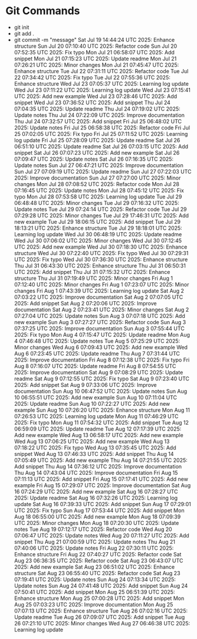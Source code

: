 # Git Commands
- git init
- git add .
- git commit -m "message"
Sat Jul 19 14:44:24 UTC 2025: Enhance structure
Sun Jul 20 07:10:40 UTC 2025: Refactor code
Sun Jul 20 07:52:35 UTC 2025: Fix typo
Mon Jul 21 06:58:07 UTC 2025: Add snippet
Mon Jul 21 07:15:23 UTC 2025: Update readme
Mon Jul 21 07:26:21 UTC 2025: Minor changes
Mon Jul 21 07:45:47 UTC 2025: Enhance structure
Tue Jul 22 07:31:11 UTC 2025: Refactor code
Tue Jul 22 07:34:42 UTC 2025: Fix typo
Tue Jul 22 07:55:36 UTC 2025: Enhance structure
Wed Jul 23 07:05:37 UTC 2025: Learning log update
Wed Jul 23 07:11:22 UTC 2025: Learning log update
Wed Jul 23 07:15:41 UTC 2025: Add new example
Wed Jul 23 07:28:46 UTC 2025: Add snippet
Wed Jul 23 07:36:52 UTC 2025: Add snippet
Thu Jul 24 07:04:35 UTC 2025: Update readme
Thu Jul 24 07:19:02 UTC 2025: Update notes
Thu Jul 24 07:22:09 UTC 2025: Improve documentation
Thu Jul 24 07:32:57 UTC 2025: Add snippet
Fri Jul 25 06:48:02 UTC 2025: Update notes
Fri Jul 25 06:58:38 UTC 2025: Refactor code
Fri Jul 25 07:02:05 UTC 2025: Fix typo
Fri Jul 25 07:11:52 UTC 2025: Learning log update
Fri Jul 25 07:28:09 UTC 2025: Update readme
Sat Jul 26 06:51:10 UTC 2025: Update readme
Sat Jul 26 07:03:15 UTC 2025: Add snippet
Sat Jul 26 07:07:23 UTC 2025: Add new example
Sat Jul 26 07:09:47 UTC 2025: Update notes
Sat Jul 26 07:16:35 UTC 2025: Update notes
Sun Jul 27 06:47:21 UTC 2025: Improve documentation
Sun Jul 27 07:09:19 UTC 2025: Update readme
Sun Jul 27 07:22:03 UTC 2025: Improve documentation
Sun Jul 27 07:27:00 UTC 2025: Minor changes
Mon Jul 28 07:08:52 UTC 2025: Refactor code
Mon Jul 28 07:16:45 UTC 2025: Update notes
Mon Jul 28 07:45:12 UTC 2025: Fix typo
Mon Jul 28 07:53:58 UTC 2025: Learning log update
Tue Jul 29 06:48:48 UTC 2025: Minor changes
Tue Jul 29 07:16:32 UTC 2025: Update notes
Tue Jul 29 07:24:14 UTC 2025: Refactor code
Tue Jul 29 07:29:28 UTC 2025: Minor changes
Tue Jul 29 17:46:31 UTC 2025: Add new example
Tue Jul 29 18:06:15 UTC 2025: Add snippet
Tue Jul 29 18:13:21 UTC 2025: Enhance structure
Tue Jul 29 18:18:01 UTC 2025: Learning log update
Wed Jul 30 06:48:19 UTC 2025: Update readme
Wed Jul 30 07:06:02 UTC 2025: Minor changes
Wed Jul 30 07:12:45 UTC 2025: Add new example
Wed Jul 30 07:18:30 UTC 2025: Enhance structure
Wed Jul 30 07:22:40 UTC 2025: Fix typo
Wed Jul 30 07:29:31 UTC 2025: Fix typo
Wed Jul 30 07:36:30 UTC 2025: Enhance structure
Thu Jul 31 06:43:30 UTC 2025: Enhance structure
Thu Jul 31 06:50:31 UTC 2025: Add snippet
Thu Jul 31 07:15:32 UTC 2025: Enhance structure
Thu Jul 31 07:19:49 UTC 2025: Minor changes
Fri Aug  1 07:12:40 UTC 2025: Minor changes
Fri Aug  1 07:23:07 UTC 2025: Minor changes
Fri Aug  1 07:43:39 UTC 2025: Learning log update
Sat Aug  2 07:03:22 UTC 2025: Improve documentation
Sat Aug  2 07:07:05 UTC 2025: Add snippet
Sat Aug  2 07:20:06 UTC 2025: Improve documentation
Sat Aug  2 07:23:41 UTC 2025: Minor changes
Sat Aug  2 07:27:04 UTC 2025: Update notes
Sun Aug  3 07:07:18 UTC 2025: Add new example
Sun Aug  3 07:27:27 UTC 2025: Refactor code
Sun Aug  3 07:37:25 UTC 2025: Improve documentation
Sun Aug  3 07:55:44 UTC 2025: Fix typo
Mon Aug  4 07:15:47 UTC 2025: Update readme
Mon Aug  4 07:46:48 UTC 2025: Update notes
Tue Aug  5 07:25:29 UTC 2025: Minor changes
Wed Aug  6 07:09:43 UTC 2025: Add new example
Wed Aug  6 07:23:45 UTC 2025: Update readme
Thu Aug  7 07:31:44 UTC 2025: Improve documentation
Fri Aug  8 07:12:38 UTC 2025: Fix typo
Fri Aug  8 07:16:07 UTC 2025: Update readme
Fri Aug  8 07:54:55 UTC 2025: Improve documentation
Sat Aug  9 07:08:29 UTC 2025: Update readme
Sat Aug  9 07:12:55 UTC 2025: Fix typo
Sat Aug  9 07:23:40 UTC 2025: Add snippet
Sat Aug  9 07:33:06 UTC 2025: Improve documentation
Sun Aug 10 06:47:52 UTC 2025: Update notes
Sun Aug 10 06:55:51 UTC 2025: Add new example
Sun Aug 10 07:11:04 UTC 2025: Update readme
Sun Aug 10 07:22:27 UTC 2025: Add new example
Sun Aug 10 07:26:20 UTC 2025: Enhance structure
Mon Aug 11 07:26:53 UTC 2025: Learning log update
Mon Aug 11 07:46:29 UTC 2025: Fix typo
Mon Aug 11 07:54:32 UTC 2025: Add snippet
Tue Aug 12 06:59:09 UTC 2025: Update readme
Tue Aug 12 07:17:39 UTC 2025: Add new example
Wed Aug 13 06:58:17 UTC 2025: Add new example
Wed Aug 13 07:06:25 UTC 2025: Add new example
Wed Aug 13 07:18:22 UTC 2025: Fix typo
Wed Aug 13 07:35:45 UTC 2025: Add snippet
Wed Aug 13 07:46:33 UTC 2025: Add snippet
Thu Aug 14 07:05:49 UTC 2025: Add new example
Thu Aug 14 07:21:55 UTC 2025: Add snippet
Thu Aug 14 07:36:12 UTC 2025: Improve documentation
Thu Aug 14 07:43:04 UTC 2025: Improve documentation
Fri Aug 15 07:11:13 UTC 2025: Add snippet
Fri Aug 15 07:17:41 UTC 2025: Add new example
Fri Aug 15 07:29:07 UTC 2025: Improve documentation
Sat Aug 16 07:24:29 UTC 2025: Add new example
Sat Aug 16 07:28:27 UTC 2025: Update readme
Sat Aug 16 07:32:26 UTC 2025: Learning log update
Sat Aug 16 07:39:33 UTC 2025: Add snippet
Sun Aug 17 07:29:01 UTC 2025: Fix typo
Sun Aug 17 07:53:44 UTC 2025: Add snippet
Mon Aug 18 06:55:00 UTC 2025: Add new example
Mon Aug 18 07:09:39 UTC 2025: Minor changes
Mon Aug 18 07:20:30 UTC 2025: Update notes
Tue Aug 19 07:12:17 UTC 2025: Refactor code
Wed Aug 20 07:06:47 UTC 2025: Update notes
Wed Aug 20 07:11:27 UTC 2025: Add snippet
Thu Aug 21 07:00:59 UTC 2025: Update notes
Thu Aug 21 07:40:06 UTC 2025: Update notes
Fri Aug 22 07:30:11 UTC 2025: Enhance structure
Fri Aug 22 07:40:27 UTC 2025: Refactor code
Sat Aug 23 06:36:35 UTC 2025: Refactor code
Sat Aug 23 06:43:07 UTC 2025: Add new example
Sat Aug 23 06:51:02 UTC 2025: Enhance structure
Sat Aug 23 06:55:40 UTC 2025: Refactor code
Sat Aug 23 07:19:41 UTC 2025: Update notes
Sun Aug 24 07:13:34 UTC 2025: Update notes
Sun Aug 24 07:41:48 UTC 2025: Add snippet
Sun Aug 24 07:50:41 UTC 2025: Add snippet
Mon Aug 25 06:51:39 UTC 2025: Enhance structure
Mon Aug 25 07:00:28 UTC 2025: Add snippet
Mon Aug 25 07:03:23 UTC 2025: Improve documentation
Mon Aug 25 07:07:13 UTC 2025: Enhance structure
Tue Aug 26 07:02:16 UTC 2025: Update readme
Tue Aug 26 07:09:07 UTC 2025: Add snippet
Tue Aug 26 07:21:10 UTC 2025: Minor changes
Wed Aug 27 06:46:38 UTC 2025: Learning log update
